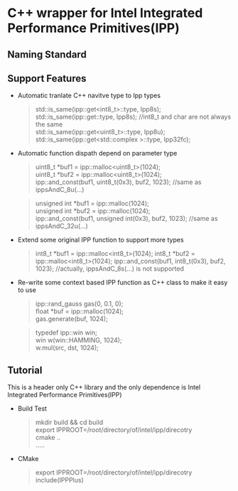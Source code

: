 C++ wrapper for Intel Integrated Performance Primitives(IPP)
===========

Naming Standard
-------------

Support Features
-------------

* Automatic tranlate C++ navitve type to Ipp types

    > std::is_same(ipp::get<int8_t>::type, Ipp8s);    
    > std::is_same(ipp::get<char>::type, Ipp8s); //int8_t and char are not always the same      
    > std::is_same(ipp::get<uint8_t>::type, Ipp8u);         
    > std::is_same(ipp::get<std::complex<float> >::type, Ipp32fc);        

* Automatic function dispath depend on parameter type

    > uint8_t *buf1 = ipp::malloc<uint8_t>(1024);   
    > uint8_t *buf2 = ipp::malloc<uint8_t>(1024);    
    > ipp::and_const(buf1, uint8_t(0x3), buf2, 1023);  //same as ippsAndC_8u(...)    

    > unsigned int *buf1 = ipp::malloc<unsigned int>(1024);    
    > unsigned int *buf2 = ipp::malloc<unsigned int>(1024);    
    > ipp::and_const(buf1, unsigned int(0x3), buf2, 1023);  //same as ippsAndC_32u(...)   

* Extend some original IPP function to support more types

    > int8_t *buf1 = ipp::malloc<int8_t>(1024);
    > int8_t *buf2 = ipp::malloc<int8_t>(1024);
    > ipp::and_const(buf1, int8_t(0x3), buf2, 1023);  //actually, ippsAndC_8s(...) is not supported

* Re-write some context based IPP function as C++ class to make it easy to use
    
    > ipp::rand_gauss<float> gas(0, 0.1, 0);    
    > float *buf = ipp::malloc<float>(1024);      
    > gas.generate(buf, 1024);      

    > typedef ipp::win<float> win;  
    > win w(win::HAMMING, 1024);  
    > w.mul(src, dst, 1024);  


Tutorial
--------

This is a header only C++ library and the only dependence is Intel Integrated Performance Primitives(IPP)
 
- Build Test

    > mkdir build && cd build     
    > export IPPROOT=/root/directory/of/intel/ipp/direcotry      
    > cmake ..    
    > .....       


- CMake

    > export IPPROOT=/root/directory/of/intel/ipp/direcotry       
    > include(IPPPlus)


